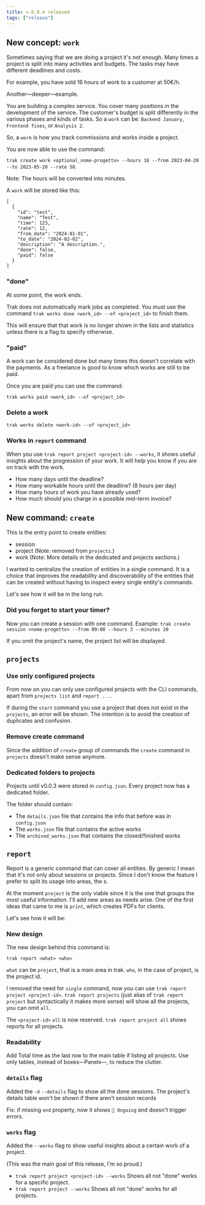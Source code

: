 ```yaml
---
title: v.0.0.4 released
tags: ["release"]
---
```


## New concept: `work`

Sometimes saying that we are doing a project it's not enough.
Many times a project is split into many activities and budgets.
The tasks may have different deadlines and costs.

For example, you have sold 16 hours of work to a customer at 50€/h.

Another—deeper—example.

You are building a complex service.
You cover many positions in the development of the service.
The customer's budget is split differently in the various phases and kinds of tasks.
So a `work` can be: `Backend January`, `Frontend fixes`, or `Analysis 2`.

So, a `work` is how you track commissions and works inside a project.

You are now able to use the command:

`trak create work <optional_nome-progetto> --hours 16 --from 2023-04-20 --to 2023-05-20 --rate 50`.

Note: The hours will be converted into minutes.

A `work` will be stored like this:

```
[
  {
    "id": "test",
    "name": "Test",
    "time": 123,
    "rate": 12,
    "from_date": "2024-01-01",
    "to_date": "2024-02-02",
    "description": "A description.",
    "done": false,
    "paid": false
  }
]
```

### "done"

At some point, the work ends.

Trak does not automatically mark jobs as completed.
You must use the command `trak works done <work_id> --of <project_id>` to finish them.

This will ensure that that work is no longer shown in the lists and statistics unless there is a flag to specify otherwise.

### "paid"

A work can be considered done but many times this doesn't correlate with the payments.
As a freelance is good to know which works are still to be paid.

Once you are paid you can use the command:

`trak works paid <work_id> --of <project_id>`

### Delete a work

`trak works delete <work-id> --of <project_id>`

### Works in `report` command

When you use `trak report project <project-id> --works`, it shows useful insights about the progression of your work.
It will help you know if you are on track with the work.

- How many days until the deadline?
- How many workable hours until the deadline? (8 hours per day)
- How many hours of work you have already used?
- How much should you charge in a possible mid-term invoice?

## New command: `create`

This is the entry point to create entities:

- session
- project (Note: removed from `projects`.)
- work (Note: More details in the dedicated and projects sections.)

I wanted to centralize the creation of entities in a single command.
It is a choice that improves the readability and discoverability of the entities that can be created without having to inspect every single entity's commands.

Let's see how it will be in the long run.

### Did you forget to start your timer?

Now you can create a session with one command.
Example: `trak create session <nome-progetto> --from 09:00 --hours 3 --minutes 20`

If you omit the project's name, the project list will be displayed.

## `projects`

### Use only configured projects

From now on you can only use configured projects with the CLI commands, apart from `projects list` and `report ...`.

If during the `start` command you use a project that does not exist in the `projects`, an error will be shown.
The intention is to avoid the creation of duplicates and confusion.

### Remove create command

Since the addition of `create` group of commands the `create` command in `projects` doesn't make sense anymore.

### Dedicated folders to projects

Projects until v0.0.3 were stored in `config.json`.
Every project now has a dedicated folder.

The folder should contain:

- The `details.json` file that contains the info that before was in `config.json`
- The `works.json` file that contains the active works
- The `archived_works.json` that contains the closed/finished works

## `report`

Report is a generic command that can cover all entities.
By generic I mean that it's not only about sessions or projects.
Since I don't know the feature I prefer to split its usage into areas, the <what>s.

At the moment `project` is the only viable since it is the one that groups the most useful information.
I'll add new areas as needs arise.
One of the first ideas that came to me is `print`, which creates PDFs for clients.

Let's see how it will be:

### New design

The new design behind this command is:

`trak report <what> <who>`

`what` can be `project`, that is a main area in trak.
`who`, in the case of project, is the project id.

I removed the need for `single` command, now you can use `trak report project <project-id>`.
`trak report projects` (just alias of `trak report project` but syntactically it makes more sense) will show all the projects, you can omit `all`.

The `<project-id>` `all` is now reserved. `trak report project all` shows reports for all projects.

### Readability

Add Total time as the last row to the main table if listing all projects.
Use only tables, instead of boxes—Panels—, to reduce the clutter.

### `details` flag

Added the `-d` `--details` flag to show all the done sessions.
The project's details table won't be shown if there aren't session records

Fix: if missing `end` property, now it shows `🏃 Ongoing` and doesn't trigger errors.

### `works` flag

Added the `--works` flag to show useful insights about a certain work of a project.

(This was the main goal of this release, I'm so proud.)

- `trak report project <project-id> --works` Shows all not "done" works for a specific project.
- `trak report project --works` Shows all not "done" works for all projects.
